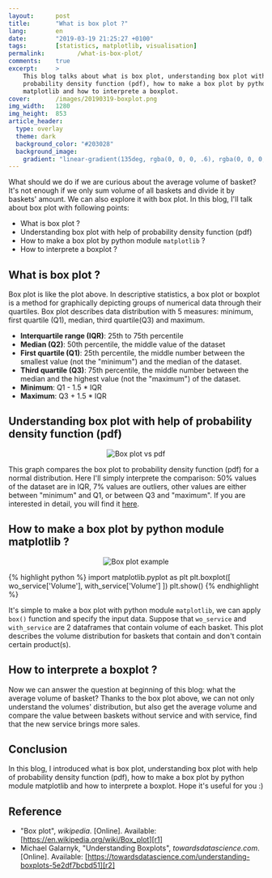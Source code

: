 ```yaml
---
layout:      post
title:       "What is box plot ?"
lang:        en
date:        "2019-03-19 21:25:27 +0100"
tags:        [statistics, matplotlib, visualisation]
permalink:         /what-is-box-plot/
comments:    true
excerpt:     >
    This blog talks about what is box plot, understanding box plot with help of
    probability density function (pdf), how to make a box plot by python module
    matplotlib and how to interprete a boxplot.
cover:       /images/20190319-boxplot.png
img_width:   1280
img_height:  853
article_header:
  type: overlay
  theme: dark
  background_color: "#203028"
  background_image:
    gradient: "linear-gradient(135deg, rgba(0, 0, 0, .6), rgba(0, 0, 0, .4))"
---
```


What should we do if we are curious about the average volume of basket? It's
not enough if we only sum volume of all baskets and divide it by baskets'
amount. We can also explore it with box plot. In this blog, I'll talk about box
plot with following points:
- What is box plot ?
- Understanding box plot with help of probability density function (pdf)
- How to make a box plot by python module `matplotlib` ?
- How to interprete a boxplot ?

## What is box plot ?
Box plot is like the plot above. In descriptive statistics, a box plot or
boxplot is a method for graphically depicting groups of numerical data through
their quartiles. Box plot describes data distribution with 5 measures: minimum,
first quartile (Q1), median, third quartile(Q3) and maximum.
- **Interquartile range (IQR)**: 25th to 75th percentile
- **Median (Q2)**: 50th percentile, the middle value of the dataset
- **First quartile (Q1)**: 25th percentile, the middle number between the smallest
value (not the "minimum") and the median of the dataset.
- **Third quartile (Q3)**: 75th percentile, the middle number between the median
and the highest value (not the "maximum") of the dataset.
- **Minimum**: Q1 - 1.5 * IQR
- **Maximum**: Q3 + 1.5 * IQR

## Understanding box plot with help of probability density function (pdf)

<p align="center">
  <img alt="Box plot vs pdf"
  src="{{ site.baseurl }}/images/20190319-boxplot-vs-pdf.png"/>
</p>

This graph compares the box plot to probability density function (pdf) for a
normal distribution.
Here I'll simply interprete the comparison: 50% values of the dataset are in
IQR, 7% values are outliers, other values are either between "minimum" and Q1,
or between Q3 and "maximum". If you are interested in detail, you will find it
[here][r2].

## How to make a box plot by python module matplotlib ?

<p align="center">
  <img alt="Box plot example"
  src="{{ site.baseurl }}/images/20181225-vol-box.png"/>
</p>

{% highlight python %}
import matplotlib.pyplot as plt
plt.boxplot([ wo_service['Volume'], with_service['Volume'] ])
plt.show()
{% endhighlight %}

It's simple to make a box plot with python module `matplotlib`, we can apply
`box()` function and specify the input data. Suppose that `wo_service` and
`with_service` are 2 dataframes that contain volume of each basket. This plot
describes the volume distribution for baskets that contain and don't contain
certain product(s).

## How to interprete a boxplot ?
Now we can answer the question at beginning of this blog: what the average
volume of basket?
Thanks to the box plot above, we can not only understand the volumes'
distribution, but also get the average volume and compare the value between
baskets without service and with service, find that the new service brings more
sales.

## Conclusion
In this blog, I introduced what is box plot, understanding box plot with help
of probability density function (pdf), how to make a box plot by python module
matplotlib and how to interprete a boxplot. Hope it's useful for you :)

## Reference
- "Box plot", _wikipedia_. [Online]. Available: [https://en.wikipedia.org/wiki/Box_plot][r1]
- Michael Galarnyk, "Understanding Boxplots", _towardsdatascience.com_. [Online]. Available: [https://towardsdatascience.com/understanding-boxplots-5e2df7bcbd51][r2]

[r1]: https://en.wikipedia.org/wiki/Box_plot
[r2]: https://towardsdatascience.com/understanding-boxplots-5e2df7bcbd51
